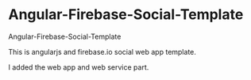 Angular-Firebase-Social-Template
================================

Angular-Firebase-Social-Template

This is angularjs and firebase.io social web app template.

I added the web app and web service part.

